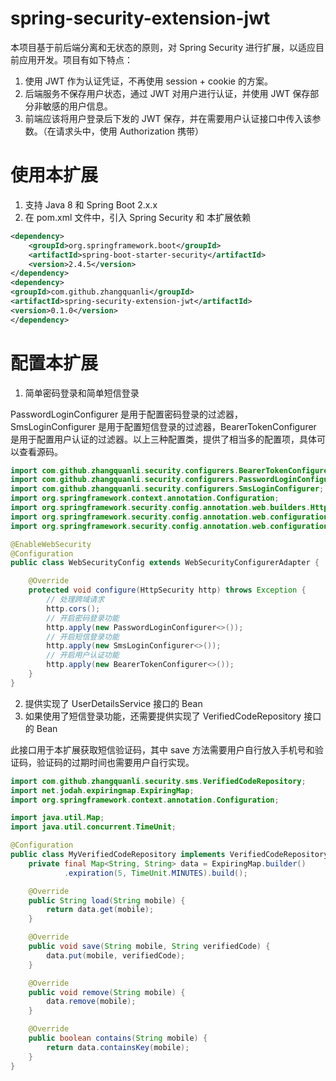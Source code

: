 # spring-security-extension-jwt

本项目基于前后端分离和无状态的原则，对 Spring Security 进行扩展，以适应目前应用开发。项目有如下特点：

1. 使用 JWT 作为认证凭证，不再使用 session + cookie 的方案。
2. 后端服务不保存用户状态，通过 JWT 对用户进行认证，并使用 JWT 保存部分非敏感的用户信息。
3. 前端应该将用户登录后下发的 JWT 保存，并在需要用户认证接口中传入该参数。（在请求头中，使用 Authorization 携带）

# 使用本扩展

1. 支持 Java 8 和 Spring Boot 2.x.x
2. 在 pom.xml 文件中，引入 Spring Security 和 本扩展依赖

```xml
<dependency>
    <groupId>org.springframework.boot</groupId>
    <artifactId>spring-boot-starter-security</artifactId>
    <version>2.4.5</version>
</dependency>
<dependency>
<groupId>com.github.zhangquanli</groupId>
<artifactId>spring-security-extension-jwt</artifactId>
<version>0.1.0</version>
</dependency>
```

# 配置本扩展

1. 简单密码登录和简单短信登录

PasswordLoginConfigurer 是用于配置密码登录的过滤器，SmsLoginConfigurer 是用于配置短信登录的过滤器，BearerTokenConfigurer
是用于配置用户认证的过滤器。以上三种配置类，提供了相当多的配置项，具体可以查看源码。

```java
import com.github.zhangquanli.security.configurers.BearerTokenConfigurer;
import com.github.zhangquanli.security.configurers.PasswordLoginConfigurer;
import com.github.zhangquanli.security.configurers.SmsLoginConfigurer;
import org.springframework.context.annotation.Configuration;
import org.springframework.security.config.annotation.web.builders.HttpSecurity;
import org.springframework.security.config.annotation.web.configuration.EnableWebSecurity;
import org.springframework.security.config.annotation.web.configuration.WebSecurityConfigurerAdapter;

@EnableWebSecurity
@Configuration
public class WebSecurityConfig extends WebSecurityConfigurerAdapter {

    @Override
    protected void configure(HttpSecurity http) throws Exception {
        // 处理跨域请求
        http.cors();
        // 开启密码登录功能
        http.apply(new PasswordLoginConfigurer<>());
        // 开启短信登录功能
        http.apply(new SmsLoginConfigurer<>());
        // 开启用户认证功能
        http.apply(new BearerTokenConfigurer<>());
    }
}
```

2. 提供实现了 UserDetailsService 接口的 Bean
3. 如果使用了短信登录功能，还需要提供实现了 VerifiedCodeRepository 接口的 Bean

此接口用于本扩展获取短信验证码，其中 save 方法需要用户自行放入手机号和验证码，验证码的过期时间也需要用户自行实现。

```java
import com.github.zhangquanli.security.sms.VerifiedCodeRepository;
import net.jodah.expiringmap.ExpiringMap;
import org.springframework.context.annotation.Configuration;

import java.util.Map;
import java.util.concurrent.TimeUnit;

@Configuration
public class MyVerifiedCodeRepository implements VerifiedCodeRepository {
    private final Map<String, String> data = ExpiringMap.builder()
            .expiration(5, TimeUnit.MINUTES).build();

    @Override
    public String load(String mobile) {
        return data.get(mobile);
    }

    @Override
    public void save(String mobile, String verifiedCode) {
        data.put(mobile, verifiedCode);
    }

    @Override
    public void remove(String mobile) {
        data.remove(mobile);
    }

    @Override
    public boolean contains(String mobile) {
        return data.containsKey(mobile);
    }
}
```
